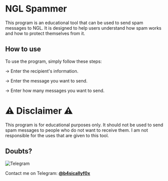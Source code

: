 # NGL Spammer
This program is an educational tool that can be used to send spam messages to NGL. It is designed to help users understand how spam works and how to protect themselves from it.

## How to use

To use the program, simply follow these steps:

-> Enter the recipient's information.

-> Enter the message you want to send.

-> Enter how many messages you want to send.


# ⚠️ Disclaimer ⚠️
This program is for educational purposes only. It should not be used to send spam messages to people who do not want to receive them. I am not responsible for the uses that are given to this tool.

## Doubts?

![Telegram](https://img.shields.io/badge/Telegram-2CA5E0?style=for-the-badge&logo=telegram&logoColor=white)

Contact me on Telegram: **[@b4sicallyf0x](https://telegram.me/b4sicallyf0x)**
